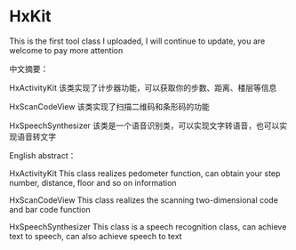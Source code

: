 # HxKit
This is the first tool class I uploaded, I will continue to update, you are welcome to pay more attention

中文摘要：

HxActivityKit
该类实现了计步器功能，可以获取你的步数、距离、楼层等信息

HxScanCodeView
该类实现了扫描二维码和条形码的功能

HxSpeechSynthesizer
该类是一个语音识别类，可以实现文字转语音，也可以实现语音转文字

English abstract：

HxActivityKit
This class realizes pedometer function, can obtain your step number, distance, floor and so on information

HxScanCodeView
This class realizes the scanning two-dimensional code and bar code function

HxSpeechSynthesizer
This class is a speech recognition class, can achieve text to speech, can also achieve speech to text
